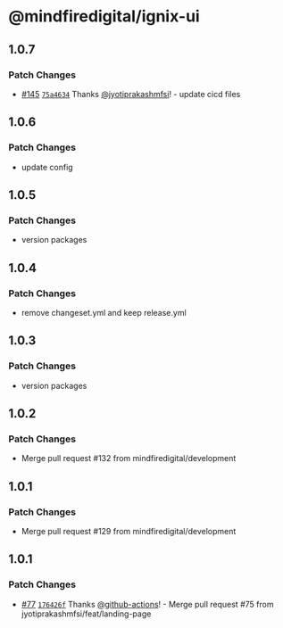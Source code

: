 # @mindfiredigital/ignix-ui

## 1.0.7

### Patch Changes

- [#145](https://github.com/mindfiredigital/ignix-ui/pull/145) [`75a4634`](https://github.com/mindfiredigital/ignix-ui/commit/75a4634b820dfadf963f5330d88bbdb0c1c07951) Thanks [@jyotiprakashmfsi](https://github.com/jyotiprakashmfsi)! - update cicd files

## 1.0.6

### Patch Changes

- update config

## 1.0.5

### Patch Changes

- version packages

## 1.0.4

### Patch Changes

- remove changeset.yml and keep release.yml

## 1.0.3

### Patch Changes

- version packages

## 1.0.2

### Patch Changes

- Merge pull request #132 from mindfiredigital/development

## 1.0.1

### Patch Changes

- Merge pull request #129 from mindfiredigital/development

## 1.0.1

### Patch Changes

- [#77](https://github.com/mindfiredigital/ignix-ui/pull/77) [`176426f`](https://github.com/mindfiredigital/ignix-ui/commit/176426ff27c47acc5f20cbab10040bd45be31903) Thanks [@github-actions](https://github.com/apps/github-actions)! - Merge pull request #75 from jyotiprakashmfsi/feat/landing-page
